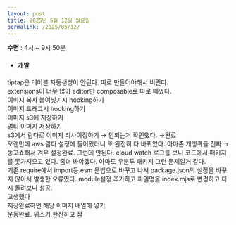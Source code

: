 ```yaml
---
layout: post
title: 2025년 5월 12일 월요일
permalink: /2025/05/12/
---
```

**수면** : 4시 ~ 9시 50분
* #### 개발
tiptap은 테이블 자동생성이 안된다. 따로 만들어야해서 버린다.<br/>
extensions이 너무 많아 editor만 composable로 따로 떼었다.<br/>
이미지 복사 붙여넣기시 hooking하기<br/>
이미지 드래그시 hooking하기<br/>
이미지 s3에 저장하기<br/>
멀티 이미지 저장하기<br/>
s3에서 람다로 이미지 리사이징하기 → 안되는거 확인했다. →완료<br/>
오랜만에 aws 람다 설정에 들어왔더니 또 완전히 다 바뀌었다. 아마존 개생퀴들 진짜 ㅠ<br/>
똥꼬쇼해서 겨우 설정완료. 그런데 안된다. cloud watch 로그를 보니 코드에서 패키지를 못가져오고 있다. 좀더 봐야겠다. 아마도 우분투 패키지 그런 문제일거 같다.<br/>
기존 require에서 import등 esm 문법으로 바꾸고 나서 package.json의 설정을 바꾸지 않아서 발생한 오류였다. module설정 추가하고 파일명을 index.mjs로 변경하고 다시 돌려보니 성공.<br/>
고생했다<br/>
저장완료하면 해당 이미지 배열에 넣기<br/>
운동완료. 위스키 한잔하고 잠